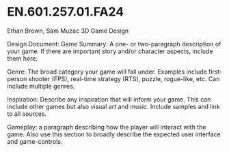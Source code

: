 # EN.601.257.01.FA24
Ethan Brown, Sam Muzac 3D Game Design

Design Document:
Game Summary: A one- or two-paragraph description of your game. If there are important story and/or character aspects, include them here.

Genre: The broad category your game will fall under. Examples include first-person shooter (FPS), real-time strategy (RTS), puzzle, rogue-like, etc. Can include multiple genres.

Inspiration: Describe any inspiration that will inform your game. This can include other games but also visual art and music. Include samples and link to all sources.

Gameplay: a paragraph describing how the player will interact with the game. Also use this section to broadly describe the expected user interface and game-controls. 
